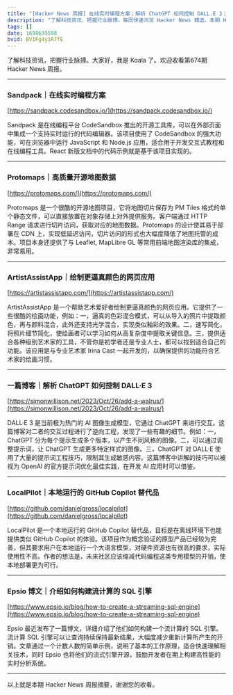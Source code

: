 ```yaml
---
title: "[Hacker News 周报] 在线实时编程方案；解析 ChatGPT 如何控制 DALL.E 3；高质量开源地图数据"
description: "了解科技资讯，把握行业脉搏。每周快速浏览 Hacker News 精选。本期 Hacker Newsletter 地址：https://mailchi.mp/hackernewsletter/674"
tags: []
date: 1698639598
bvid: BV1Fg4y1R7fE
---
```

了解科技资讯，把握行业脉搏。大家好，我是 Koala 了。欢迎收看第674期 Hacker News 周报。

---
### Sandpack｜在线实时编程方案
[https://sandpack.codesandbox.io/](https://sandpack.codesandbox.io/)

Sandpack 是在线编程平台 CodeSandbox 推出的开源工具库，可以在外部页面中集成一个支持实时运行的代码编辑器。该项目使用了 CodeSandbox 的强大功能，可在浏览器中运行 JavaScript 和 Node.js 应用，适合用于开发交互式教程和在线编程工具。React 新版文档中的代码示例就是基于该项目实现的。

---
### Protomaps｜高质量开源地图数据
[https://protomaps.com/](https://protomaps.com/)

Protomaps 是一个很酷的开源地图项目，它将地图切片保存为 PM Tiles 格式的单个静态文件，可以直接放置在对象存储上对外提供服务。客户端通过 HTTP Range 请求进行切片访问，获取对应的地图数据。Protomaps 的设计使其易于部署在 CDN 上，实现低延迟访问，切片访问的形式也大幅度降低了地图托管的成本。项目本身还提供了与 Leaflet, MapLibre GL 等常用前端地图渲染库的集成，非常易用。

---
### ArtistAssistApp｜绘制更逼真颜色的网页应用
[https://artistassistapp.com/](https://artistassistapp.com/)

ArtistAssistApp 是一个帮助艺术爱好者绘制更逼真颜色的网页应用。它提供了一些很酷的绘画功能，例如：一，逼真的色彩混合模式，可以从导入的照片中提取颜色，再与颜料混合，此外还支持光学混合，实现类似釉彩的效果。二，速写简化，将照片细节简化，使绘画者可以学习如何从高复杂度中提取关键信息。三，提供适合各种级别艺术家的工具，不管你是初学者还是专业人士，都可以找到适合自己的功能。该应用是与专业艺术家 Irina Cast 一起开发的，以确保提供的功能符合艺术家的绘画习惯。

---
### 一篇博客｜解析 ChatGPT 如何控制 DALL·E 3
[https://simonwillison.net/2023/Oct/26/add-a-walrus/](https://simonwillison.net/2023/Oct/26/add-a-walrus/)

DALL·E 3 是当前极为热门的 AI 图像生成模型，它通过 ChatGPT 来进行交互。这篇博客对二者的交互过程进行了逆向工程，发现了一些有趣的细节。例如：一，ChatGPT 分为每个提示生成多个版本，以产生不同风格的图像。二，可以通过调整提示词，让 ChatGPT 生成更多特定样式的图像。三，ChatGPT 对 DALL·E 使用了大量的提示词工程技巧，限制其生成敏感内容。这篇博客中讲解的技巧可以被视为 OpenAI 的官方提示词优化最佳实践，在开发 AI 应用时可以借鉴。

---
### LocalPilot｜本地运行的 GitHub Copilot 替代品
[https://github.com/danielgross/localpilot](https://github.com/danielgross/localpilot)

LocalPilot 是一个本地运行的 GitHub Copilot 替代品，目标是在离线环境下也能提供类似 GitHub Copilot 的体验。该项目作为概念验证的原型产品已经较为完善，但其要求用户在本地运行一个大语言模型，对硬件资源也有很高的要求，实际使用性不高。作者的想法是，未来社区应该缩减代码编程这类专用模型的开销，使本地部署更为可行。

---
### Epsio 博文｜介绍如何构建流计算的 SQL 引擎
[https://www.epsio.io/blog/how-to-create-a-streaming-sql-engine](https://www.epsio.io/blog/how-to-create-a-streaming-sql-engine)

Epsio 最近发布了一篇博文，详细介绍了他们如何构建一个流计算的 SQL 引擎。流计算 SQL 引擎可以让查询持续保持最新结果，大幅度减少重新计算所产生的开销。文章通过一个计数人数的简单示例，说明了基本的工作原理，适合快速理解相关技术，同时 Epsio 也将他们的流式引擎开源，鼓励开发者在期上构建高性能的实时分析系统。

---

以上就是本期 Hacker News 周报摘要，谢谢您的收看。



